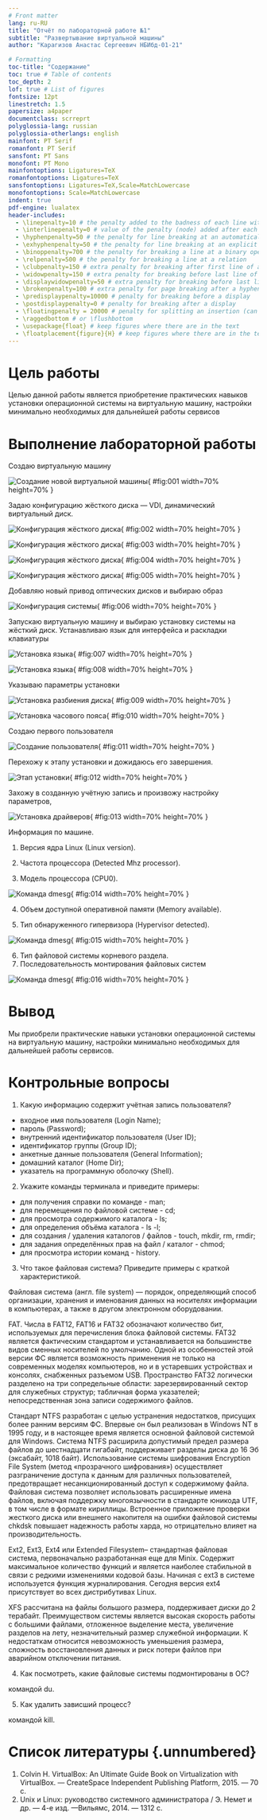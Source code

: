 ```yaml
---
# Front matter
lang: ru-RU
title: "Отчёт по лабораторной работе №1"
subtitle: "Развертывание виртуальной машины"
author: "Карагизов Анастас Сергеевич НБИбд-01-21"

# Formatting
toc-title: "Содержание"
toc: true # Table of contents
toc_depth: 2
lof: true # List of figures
fontsize: 12pt
linestretch: 1.5
papersize: a4paper
documentclass: scrreprt
polyglossia-lang: russian
polyglossia-otherlangs: english
mainfont: PT Serif
romanfont: PT Serif
sansfont: PT Sans
monofont: PT Mono
mainfontoptions: Ligatures=TeX
romanfontoptions: Ligatures=TeX
sansfontoptions: Ligatures=TeX,Scale=MatchLowercase
monofontoptions: Scale=MatchLowercase
indent: true
pdf-engine: lualatex
header-includes:
  - \linepenalty=10 # the penalty added to the badness of each line within a paragraph (no associated penalty node) Increasing the value makes tex try to have fewer lines in the paragraph.
  - \interlinepenalty=0 # value of the penalty (node) added after each line of a paragraph.
  - \hyphenpenalty=50 # the penalty for line breaking at an automatically inserted hyphen
  - \exhyphenpenalty=50 # the penalty for line breaking at an explicit hyphen
  - \binoppenalty=700 # the penalty for breaking a line at a binary operator
  - \relpenalty=500 # the penalty for breaking a line at a relation
  - \clubpenalty=150 # extra penalty for breaking after first line of a paragraph
  - \widowpenalty=150 # extra penalty for breaking before last line of a paragraph
  - \displaywidowpenalty=50 # extra penalty for breaking before last line before a display math
  - \brokenpenalty=100 # extra penalty for page breaking after a hyphenated line
  - \predisplaypenalty=10000 # penalty for breaking before a display
  - \postdisplaypenalty=0 # penalty for breaking after a display
  - \floatingpenalty = 20000 # penalty for splitting an insertion (can only be split footnote in standard LaTeX)
  - \raggedbottom # or \flushbottom
  - \usepackage{float} # keep figures where there are in the text
  - \floatplacement{figure}{H} # keep figures where there are in the text
---
```


# Цель работы

Целью данной работы является приобретение практических навыков установки операционной системы на виртуальную машину, настройки минимально необходимых для дальнейшей работы сервисов

# Выполнение лабораторной работы

Создаю виртуальную машину

![Создание новой виртуальной машины](image/01.png){ #fig:001 width=70% height=70% }

Задаю конфигурацию жёсткого диска — VDI, динамический виртуальный диск.

![Конфигурация жёсткого диска](image/02.png){ #fig:002 width=70% height=70% }

![Конфигурация жёсткого диска](image/03.png){ #fig:003 width=70% height=70% }

![Конфигурация жёсткого диска](image/04.png){ #fig:004 width=70% height=70% }

![Конфигурация жёсткого диска](image/05.png){ #fig:005 width=70% height=70% }

Добавляю новый привод оптических дисков и выбираю образ 

![Конфигурация системы](image/06.png){ #fig:006 width=70% height=70% }

Запускаю виртуальную машину и выбираю установку системы на жёсткий диск.
Устанавливаю язык для интерфейса и раскладки клавиатуры

![Установка языка](image/07.png){ #fig:007 width=70% height=70% }

![Установка языка](image/08.png){ #fig:008 width=70% height=70% }

Указываю параметры установки

![Установка разбиения диска](image/09.png){ #fig:009 width=70% height=70% }

![Установка часового пояса](image/10.png){ #fig:010 width=70% height=70% }

Создаю первого пользователя

![Создание пользователя](image/11.png){ #fig:011 width=70% height=70% }
 
Перехожу к этапу установки и дожидаюсь его завершения.

![Этап установки](image/12.png){ #fig:012 width=70% height=70% }

Захожу в созданную учётную запись и произвожу настройку параметров, 

![Установка драйверов](image/13.png){ #fig:013 width=70% height=70% }

Информация по машине.

1. Версия ядра Linux (Linux version).

2. Частота процессора (Detected Mhz processor).

3. Модель процессора (CPU0).

![Команда dmesg](image/14.png){ #fig:014 width=70% height=70% }

4. Объем доступной оперативной памяти (Memory available).

5. Тип обнаруженного гипервизора (Hypervisor detected).

![Команда dmesg](image/15.png){ #fig:015 width=70% height=70% }

6. Тип файловой системы корневого раздела.
7. Последовательность монтирования файловых систем

![Команда dmesg](image/16.png){ #fig:016 width=70% height=70% }

# Вывод

Мы приобрели практические навыки установки операционной системы на виртуальную машину, настройки минимально необходимых для дальнейшей работы сервисов.

# Контрольные вопросы

1. Какую информацию содержит учётная запись пользователя?

* входное имя пользователя (Login Name);
* пароль (Password);
* внутренний идентификатор пользователя (User ID);
* идентификатор группы (Group ID);
* анкетные данные пользователя (General Information);
* домашний каталог (Home Dir);
* указатель на программную оболочку (Shell).

2. Укажите команды терминала и приведите примеры:

* для получения справки по команде - man;
* для перемещения по файловой системе - cd;
* для просмотра содержимого каталога - ls;
* для определения объёма каталога - ls -l;
* для создания / удаления каталогов / файлов - touch, mkdir, rm, rmdir;
* для задания определённых прав на файл / каталог - chmod;
* для просмотра истории команд - history.

3. Что такое файловая система? Приведите примеры с краткой характеристикой.

Файловая система (англ. file system) — порядок, определяющий способ организации, хранения и именования данных на носителях информации в компьютерах, а также в другом электронном оборудовании.

FAT. Числа в FAT12, FAT16 и FAT32 обозначают количество бит, используемых для перечисления блока файловой системы. FAT32 является фактическим стандартом и устанавливается на большинстве видов сменных носителей по умолчанию. Одной из особенностей этой версии ФС является возможность применения не только на современных моделях компьютеров, но и в устаревших устройствах и консолях, снабженных разъемом USB.
Пространство FAT32 логически разделено на три сопредельные области: зарезервированный сектор для служебных структур; табличная форма указателей; непосредственная зона записи содержимого файлов. 

Стандарт NTFS разработан с целью устранения недостатков, присущих более ранним версиям ФС. Впервые он был реализован в Windows NT в 1995 году, и в настоящее время является основной файловой системой для Windows. Система NTFS расширила допустимый предел размера файлов до шестнадцати гигабайт, поддерживает разделы диска до 16 Эб (эксабайт, 1018 байт). Использование системы шифрования Encryption File System (метод «прозрачного шифрования») осуществляет разграничение доступа к данным для различных пользователей, предотвращает несанкционированный доступ к содержимому файла. Файловая система позволяет использовать расширенные имена файлов, включая поддержку многоязычности в стандарте юникода UTF, в том числе в формате кириллицы. Встроенное приложение проверки жесткого диска или внешнего накопителя на ошибки файловой системы chkdsk повышает надежность работы харда, но отрицательно влияет на производительность.

Ext2, Ext3, Ext4 или Extended Filesystem– стандартная файловая система, первоначально разработанная еще для Minix. Содержит максимальное количество функций и является наиболее стабильной в связи с редкими изменениями кодовой базы. Начиная с ext3 в системе используется функция журналирования. Сегодня версия ext4 присутствует во всех дистрибутивах Linux. 

XFS рассчитана на файлы большого размера, поддерживает диски до 2 терабайт. Преимуществом системы является высокая скорость работы с большими файлами, отложенное выделение места, увеличение разделов на лету, незначительный размер служебной информации. К недостаткам относится невозможность уменьшения размера, сложность восстановления данных и риск потери файлов при аварийном отключении питания.

4. Как посмотреть, какие файловые системы подмонтированы в ОС?

командой du.

5. Как удалить зависший процесс?

командой kill.

# Список литературы {.unnumbered}

1. Colvin H. VirtualBox: An Ultimate Guide Book on Virtualization with VirtualBox. — CreateSpace Independent Publishing Platform, 2015. — 70 с.
2. Unix и Linux: руководство системного администратора / Э. Немет и др. — 4-е изд. —Вильямс, 2014. — 1312 с.
